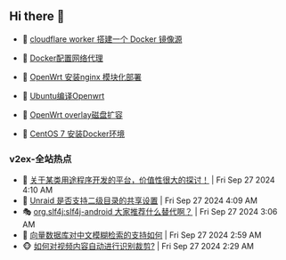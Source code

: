 ## Hi there 👋

<!--
**dkyg666/dkyg666** is a ✨ _special_ ✨ repository because its `README.md` (this file) appears on your GitHub profile.

Here are some ideas to get you started:

- 🔭 I’m currently working on ...
- 🌱 I’m currently learning ...
- 👯 I’m looking to collaborate on ...
- 🤔 I’m looking for help with ...
- 💬 Ask me about ...
- 📫 How to reach me: ...
- 😄 Pronouns: ...
- ⚡ Fun fact: ...
-->

<!-- BLOG-POST-LIST:START -->
- 🦩 [cloudflare worker 搭建一个 Docker 镜像源](http://blog.1996099.xyz/archives/cloudflare-worker-da-jian-yi-ge-docker-jing-xiang-zhan) 

- 🚦 [Docker配置网络代理](http://blog.1996099.xyz/archives/dockerpei-zhi-wang-luo-dai-li) 

- 🫶 [OpenWrt 安装nginx 模块化部署](http://blog.1996099.xyz/archives/openwrt-an-zhuang-nginx-mo-kuai-hua-bu-shu) 

- 🦄 [Ubuntu编译Openwrt](http://blog.1996099.xyz/archives/ubuntuzi-bian-yi-openwrt) 

- 🐻 [OpenWrt overlay磁盘扩容](http://blog.1996099.xyz/archives/openwrt-overlay) 

- 🤖 [CentOS 7 安装Docker环境](http://blog.1996099.xyz/archives/centos-docker) 
<!-- BLOG-POST-LIST:END -->

### v2ex-全站热点
<!-- v2ex:START -->
- 🥸 [关于某类用途程序开发的平台，价值性很大的探讨！](https://www.v2ex.com/t/1076254#reply0) | Fri Sep 27 2024 4:10 AM
- 🤗 [Unraid 是否支持二级目录的共享设置](https://www.v2ex.com/t/1076253#reply0) | Fri Sep 27 2024 4:09 AM
- 🎭 [org.slf4j:slf4j-android 大家推荐什么替代啊？](https://www.v2ex.com/t/1076227#reply0) | Fri Sep 27 2024 3:06 AM
- 🥷 [向量数据库对中文模糊检索的支持如何](https://www.v2ex.com/t/1076221#reply0) | Fri Sep 27 2024 2:59 AM
- 🐵 [如何对视频内容自动进行识别裁剪?](https://www.v2ex.com/t/1076206#reply1) | Fri Sep 27 2024 2:29 AM<!-- v2ex:END -->

